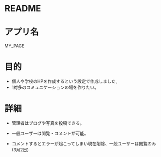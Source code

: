# README

# アプリ名
MY_PAGE

# 目的
- 個人や学校のHPを作成するという設定で作成しました。
- 1対多のコミュニケーションの場を作りたい。

# 詳細
- 管理者はブログや写真を投稿できる。
- 一般ユーザーは閲覧・コメントが可能。

- コメントするとエラーが起こってしまい現在削除、一般ユーザーは閲覧のみ(3月2日)


